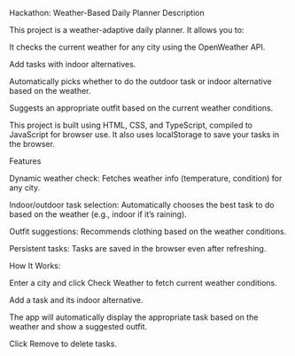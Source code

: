 Hackathon: Weather-Based Daily Planner
Description

This project is a weather-adaptive daily planner. It allows you to:

It checks the current weather for any city using the OpenWeather API.

Add tasks with indoor alternatives.

Automatically picks whether to do the outdoor task or indoor alternative based on the weather.

Suggests an appropriate outfit based on the current weather conditions.

This project is built using HTML, CSS, and TypeScript, compiled to JavaScript for browser use. It also uses localStorage to save your tasks in the browser.

Features

Dynamic weather check: Fetches weather info (temperature, condition) for any city.

Indoor/outdoor task selection: Automatically chooses the best task to do based on the weather (e.g., indoor if it’s raining).

Outfit suggestions: Recommends clothing based on the weather conditions.

Persistent tasks: Tasks are saved in the browser even after refreshing.

How It Works:

Enter a city and click Check Weather to fetch current weather conditions.

Add a task and its indoor alternative.

The app will automatically display the appropriate task based on the weather and show a suggested outfit.

Click Remove to delete tasks.
